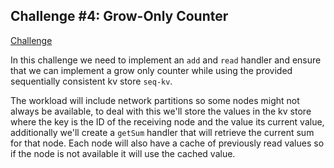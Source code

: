 ## Challenge #4: Grow-Only Counter

[Challenge](https://fly.io/dist-sys/4/)

In this challenge we need to implement an `add` and `read` handler and ensure that we can implement a grow only counter while using the provided sequentially consistent kv store `seq-kv`.

The workload will include network partitions so some nodes might not always be available, to deal with this we'll store the values in the kv store where the key is the ID of the receiving node and the value its current value, additionally we'll create a `getSum` handler that will retrieve the current sum for that node.
Each node will also have a cache of previously read values so if the node is not available it will use the cached value.
